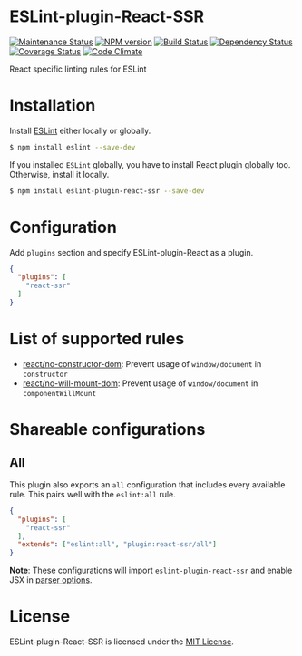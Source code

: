 ESLint-plugin-React-SSR
=======================

[![Maintenance Status][status-image]][status-url] [![NPM version][npm-image]][npm-url] [![Build Status][travis-image]][travis-url] [![Dependency Status][deps-image]][deps-url] [![Coverage Status][coverage-image]][coverage-url] [![Code Climate][climate-image]][climate-url]

React specific linting rules for ESLint

# Installation

Install [ESLint](https://www.github.com/eslint/eslint) either locally or globally.

```sh
$ npm install eslint --save-dev
```

If you installed `ESLint` globally, you have to install React plugin globally too. Otherwise, install it locally.

```sh
$ npm install eslint-plugin-react-ssr --save-dev
```

# Configuration

Add `plugins` section and specify ESLint-plugin-React as a plugin.

```json
{
  "plugins": [
    "react-ssr"
  ]
}
```

# List of supported rules

* [react/no-constructor-dom](docs/rules/no-constructor-dom.md): Prevent usage of `window/document` in `constructor`
* [react/no-will-mount-dom](docs/rules/no-will-mount-dom.md): Prevent usage of `window/document` in `componentWillMount`

# Shareable configurations

## All

This plugin also exports an `all` configuration that includes every available rule.
This pairs well with the `eslint:all` rule.

```json
{
  "plugins": [
    "react-ssr"
  ],
  "extends": ["eslint:all", "plugin:react-ssr/all"]
}
```

**Note**: These configurations will import `eslint-plugin-react-ssr` and enable JSX in [parser options](http://eslint.org/docs/user-guide/configuring#specifying-parser-options).

# License

ESLint-plugin-React-SSR is licensed under the [MIT License](http://www.opensource.org/licenses/mit-license.php).

[npm-url]: https://npmjs.org/package/eslint-plugin-react-ssr
[npm-image]: https://img.shields.io/npm/v/eslint-plugin-react-ssr.svg

[travis-url]: https://travis-ci.org/ytanruengsri/eslint-plugin-react-ssr
[travis-image]: https://travis-ci.org/ytanruengsri/eslint-plugin-react-ssr.svg?branch=master

[deps-url]: https://david-dm.org/ytanruengsri/eslint-plugin-react
[deps-image]: https://img.shields.io/david/dev/ytanruengsri/eslint-plugin-react.svg

[coverage-url]: https://coveralls.io/r/ytanruengsri/eslint-plugin-react-ssr?branch=master
[coverage-image]: https://img.shields.io/coveralls/ytanruengsri/eslint-plugin-react-ssr/master.svg

[climate-url]: https://codeclimate.com/github/ytanruengsri/eslint-plugin-react-ssr
[climate-image]: https://img.shields.io/codeclimate/github/ytanruengsri/eslint-plugin-react-ssr.svg

[status-url]: https://github.com/ytanruengsri/eslint-plugin-react-ssr/pulse
[status-image]: https://img.shields.io/badge/status-maintained-brightgreen.svg
